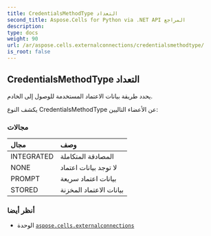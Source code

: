 ```yaml
---
title: CredentialsMethodType التعداد
second_title: Aspose.Cells for Python via .NET API المراجع
description:
type: docs
weight: 90
url: /ar/aspose.cells.externalconnections/credentialsmethodtype/
is_root: false
---
```

##  CredentialsMethodType التعداد
يحدد طريقة بيانات الاعتماد المستخدمة للوصول إلى الخادم.



يكشف النوع CredentialsMethodType عن الأعضاء التاليين:

###  مجالات
| مجال| وصف|
| :- | :- |
| INTEGRATED | المصادقة المتكاملة|
| NONE |لا توجد بيانات اعتماد|
| PROMPT | بيانات اعتماد سريعة|
| STORED | بيانات الاعتماد المخزنة|



###  أنظر أيضا
* الوحدة [`aspose.cells.externalconnections`](..)
